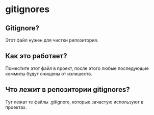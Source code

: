 # gitignores

## Gitignore?

Этот файл нужен для чистки репозитория.

## Как это работает?

Поместите этот файл в проект, после этого любые последующие коммиты будут очищены от излишеств.
 
## Что лежит в репозитории **gitignores**?

Тут лежат те файлы .gitignore, которые зачастую используют в проектах.
